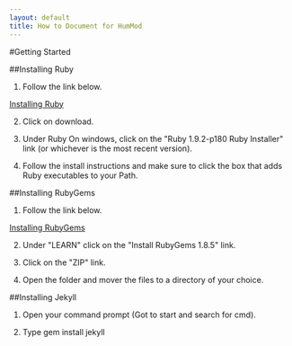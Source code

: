 ```yaml
---
layout: default
title: How to Document for HumMod
---
```


#Getting Started

##Installing Ruby

1. Follow the link below.

[Installing Ruby](http://www.ruby-lang.org/en/)

2. Click on download.

3. Under  Ruby On windows, click on the "Ruby 1.9.2-p180 Ruby Installer" link (or whichever is the most recent version).

4. Follow the install instructions and make sure to click the box that adds Ruby executables to your Path.

##Installing RubyGems

1. Follow the link below.

[Installing RubyGems](http://rubygems.org/)

2. Under "LEARN" click on the "Install RubyGems 1.8.5" link.

3. Click on the "ZIP" link.

4. Open the folder and mover the files to a directory of your choice.

##Installing Jekyll

1. Open your command prompt (Got to start and search for cmd).

2. Type gem install jekyll